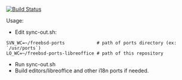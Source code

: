 [![Build Status](https://api.cirrus-ci.com/github/lwhsu/freebsd-ports-libreoffice.svg)](https://cirrus-ci.com/github/lwhsu/freebsd-ports-libreoffice)

Usage:

 - Edit sync-out.sh:

```
SVN_WC=~/freebsd-ports            # path of ports directory (ex: `/usr/ports`)
LO_WC=~/freebsd-ports-libreoffice # path of this repository
```

 - Run sync-out.sh
 - Build editors/libreoffice and other i18n ports if needed.

